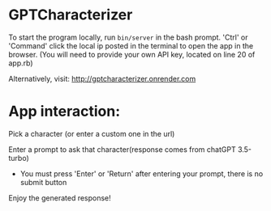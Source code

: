 # GPTCharacterizer

To start the program locally, run ```bin/server``` in the bash prompt. 'Ctrl' or 'Command' click the local ip posted in the terminal to open the app in the browser. (You will need to provide your own API key, located on line 20 of app.rb)

Alternatively, visit: http://gptcharacterizer.onrender.com

# App interaction: 
Pick a character (or enter a custom one in the url)

Enter a prompt to ask that character(response comes from chatGPT 3.5-turbo)
- You must press 'Enter' or 'Return' after entering your prompt, there is no submit button

Enjoy the generated response!
